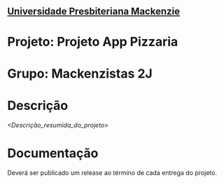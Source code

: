 <h2><a href= "https://www.mackenzie.br">Universidade Presbiteriana Mackenzie</a></h2>

# Projeto: Projeto App Pizzaria

# Grupo: Mackenzistas 2J

# Descrição

*<Descrição_resumida_do_projeto>*

# Documentação


Deverá ser publicado um release ao término de cada entrega do projeto.
